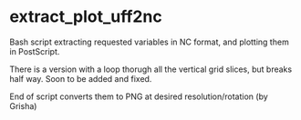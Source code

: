 # extract_plot_uff2nc
Bash script extracting requested variables in NC format, and plotting them in PostScript. 

There is a version with a loop thorugh all the vertical grid slices, but breaks half way. Soon to be added and fixed.

End of script converts them to PNG at desired resolution/rotation (by Grisha)



